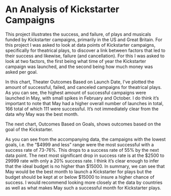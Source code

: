 # An Analysis of Kickstarter Campaigns
This project illustrates the success, and failure, of plays and musicals funded by Kickstarter campaigns, primarily in the US and Great Britain. 
For this project I was asked to look at data points of Kickstarter campaigns, specifically for theatrical plays, to discover a link between factors that led to their success and likewise, failure (and cancellation). For this I was asked to look at two factors, the first being what time of year the Kickstarter campaign was launched, and the second being how much money was asked per goal.
 
In this chart, Theater Outcomes Based on Launch Date, I’ve plotted the amount of successful, failed, and canceled campaigns for theatrical plays. As you can see, the highest amount of successful campaigns were launched in May, with small spikes in February and October. I do think it’s important to note that May had a higher overall number of launches in total, 166 total of which 111 were successful. It’s not immediately clear from the data why May was the best month.
 
The next chart, Outcomes Based on Goals, shows outcomes based on the goal of the Kickstarter. 
 
As you can see from the accompanying data, the campaigns with the lowest goals, i.e. the “$4999 and less” range were the most successful with a success rate of 73-76%. This drops to a success rate of 55% by the next data point. The next most significant drop in success rate is at the $2500 to 29999 rate with only a 20% success rate. I think it’s clear enough to infer that the ideal budget is no higher than $15000.
In summary, we can see that May would be the best month to launch a Kickstarter for plays but the budget should be kept at or below $15000 to insure a higher chance of success. I would recommend looking more closely at the data by countries as well as what makes May such a successful month for Kickstarter plays.
